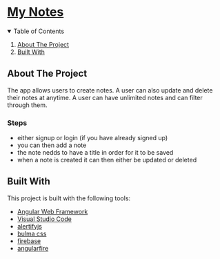 # [My Notes](https://ng-notes-app-ce7b2.web.app/)


<!-- TABLE OF CONTENTS -->
<details open="open">
  <summary>Table of Contents</summary>
  <ol>
    <li>
      <a href="#about-the-project">About The Project</a>
    </li>
    <li>
      <a href="#built-with">Built With</a>
    </li>
  </ol>
</details>


<!-- ABOUT THE PROJECT -->
## About The Project
The app allows users to create notes. A user can also update and delete their notes at anytime. A user can have unlimited notes and can filter through them.

### Steps
* either signup or login (if you have already signed up)
* you can then add a note
* the note nedds to have a title in order for it to be saved
* when a note is created it can then either be updated or deleted

## Built With

This project is built with the following tools:
* [Angular Web Framework](https://angular.io/)
* [Visual Studio Code](https://code.visualstudio.com/)
* [alertifyjs](https://alertifyjs.com/)
* [bulma css](https://bulma.io/)
* [firebase](https://firebase.google.com/)
* [angularfire](https://github.com/angular/angularfire)
